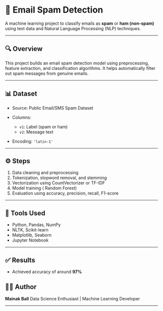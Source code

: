 # 📧 Email Spam Detection

A machine learning project to classify emails as **spam** or **ham (non-spam)** using text data and Natural Language Processing (NLP) techniques.

---

## 🔍 Overview

This project builds an email spam detection model using preprocessing, feature extraction, and classification algorithms. It helps automatically filter out spam messages from genuine emails.

---

## 📊 Dataset

* Source: Public Email/SMS Spam Dataset
* Columns:

  * `v1`: Label (spam or ham)
  * `v2`: Message text
* Encoding: `'latin-1'`

---

## ⚙️ Steps

1. Data cleaning and preprocessing
2. Tokenization, stopword removal, and stemming
3. Vectorization using CountVectorizer or TF-IDF
4. Model training ( Random Forest)
5. Evaluation using accuracy, precision, recall, F1-score

---

## 🧠 Tools Used

* Python, Pandas, NumPy
* NLTK, Scikit-learn
* Matplotlib, Seaborn
* Jupyter Notebook

---

## ✅ Results

* Achieved accuracy of around **97%**




## 👨‍💻 Author

**Mainak Ball**
Data Science Enthusiast | Machine Learning Developer

---
